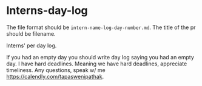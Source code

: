 # Interns-day-log

The file format should be `intern-name-log-day-number.md`. The title of the pr should be filename.

Interns' per day log.

If you had an empty day you should write day log saying you had an empty day. I have hard deadlines. Meaning we have hard deadlines, appreciate timeliness. Any questions, speak w/ me https://calendly.com/tapaswenipathak.
